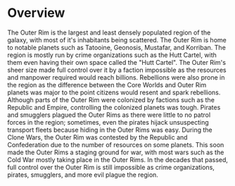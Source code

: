 # Overview

The Outer Rim is the largest and least densely populated region of the galaxy, with most of it's inhabitants being scattered.
The Outer Rim is home to notable planets such as Tatooine, Geonosis, Mustafar, and Korriban.
The region is mostly run by crime organizations such as the Hutt Cartel, with them even having their own space called the "Hutt Cartel".
The Outer Rim's sheer size made full control over it by a faction impossible as the resources and manpower required would reach billions.
Rebellions were also prone in the region as the difference between the Core Worlds and Outer Rim planets was major to the point citizens would resent and spark rebellions.
Although parts of the Outer Rim were colonized by factions such as the Republic and Empire, controlling the colonized planets was tough.
Pirates and smugglers plagued the Outer Rims as there were little to no patrol forces in the region; sometimes, even the pirates hijack unsuspecting transport fleets because hiding in the Outer Rims was easy.
During the Clone Wars, the Outer Rim was contested by the Republic and Confederation due to the number of resources on some planets.
This soon made the Outer Rims a staging ground for war, with most wars such as the Cold War mostly taking place in the Outer Rims.
In the decades that passed, full control over the Outer Rim is still impossible as crime organizations, pirates, smugglers, and more evil plague the region.
